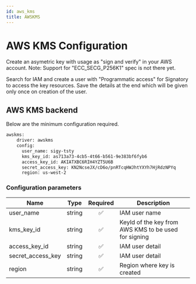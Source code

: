 ```yaml
---
id: aws_kms
title: AWSKMS
---
```


# AWS KMS Configuration

Create an asymetric key with usage as "sign and verify" in your AWS account.
Note: Support for "ECC_SECG_P256K1" spec is not there yet.

Search for IAM and create a user with "Programmatic access" for Signatory to access the key resources. Save the details at the end which will be given only once on creation of the user.

## AWS KMS backend

Below are the minimum configuration required.

```sh
awskms:
    driver: awskms
    config:
      user_name: sigy-tsty
      kms_key_id: as713a73-4cb5-4t66-b561-9e383bf6fyb6
      access_key_id: AKIATXBC6RIH4YZT5U6B
      secret_access_key: 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
      region: us-west-2
```

### Configuration parameters

Name | Type | Required | Description
-----|------|:--------:|------------
user_name | string |✅| IAM user name
kms_key_id | string |✅| KeyId of the key from AWS KMS to be used for signing
access_key_id | string | ✅ | IAM user detail
secret_access_key | string | ✅ | IAM user detail
region | string | ✅ | Region where key is created
